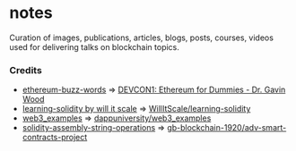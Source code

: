 # notes
Curation of images, publications, articles, blogs, posts, courses, videos used for delivering talks on blockchain topics.

### Credits

- [ethereum-buzz-words](./diagrams/ethereum-buzz-words.png) => [DEVCON1: Ethereum for Dummies - Dr. Gavin Wood](https://www.youtube.com/watch?v=U_LK0t_qaPo&t=173s)
- [learning-solidity by will it scale](./learning-resources/learning-solidity) => [WillItScale/learning-solidity](https://github.com/willitscale/learning-solidity)
- [web3_examples](./dapp-examples/web3_examples) => [dappuniversity/web3_examples](https://github.com/dappuniversity/web3_examples)
- [solidity-assembly-string-operations](./dapp-examples/solidity-assembly-string-operations)
 => [gb-blockchain-1920/adv-smart-contracts-project](https://github.com/gb-blockchain-1920/adv-smart-contracts-project.git)
